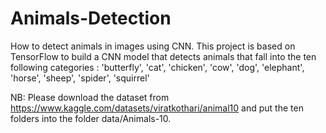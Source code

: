 # Animals-Detection
How to detect animals in images using CNN. This project is based on TensorFlow to build a CNN model that detects animals that fall into the ten following categories : 'butterfly', 'cat', 'chicken', 'cow', 'dog', 'elephant', 'horse', 'sheep', 'spider', 'squirrel'

NB: Please download the dataset from https://www.kaggle.com/datasets/viratkothari/animal10 and put the ten folders into the folder data/Animals-10.

